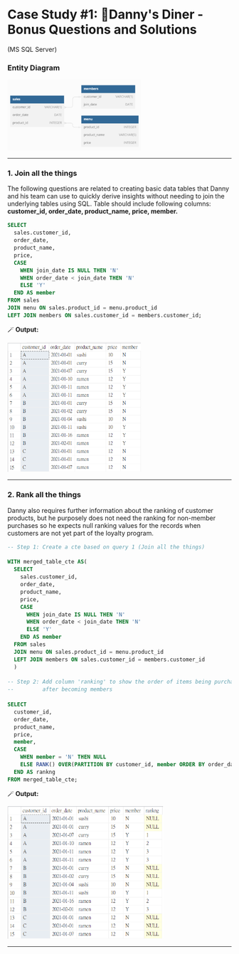 # Case Study #1: 🥢Danny's Diner - Bonus Questions and Solutions
(MS SQL Server)

### Entity Diagram

<img src="images/diagram.png" width="300">

<hr>

### 1. Join all the things
The following questions are related to creating basic data tables that Danny and his team can use to quickly derive insights without needing to join the underlying tables using SQL. Table should include following columns: **customer_id, order_date, product_name, price, member.**

```sql
SELECT
  sales.customer_id,
  order_date,
  product_name,
  price,
  CASE
    WHEN join_date IS NULL THEN 'N'
    WHEN order_date < join_date THEN 'N'
    ELSE 'Y'
  END AS member
FROM sales
JOIN menu ON sales.product_id = menu.product_id
LEFT JOIN members ON sales.customer_id = members.customer_id;
```
   🪄 **Output:**

<img src="images/c1_b1.png" width="300">

<hr>

### 2. Rank all the things
Danny also requires further information about the ranking of customer products, but he purposely does not need the ranking for non-member purchases so he expects null ranking values for the records when customers are not yet part of the loyalty program.

```sql
-- Step 1: Create a cte based on query 1 (Join all the things)

WITH merged_table_cte AS(
  SELECT
    sales.customer_id,
    order_date,
    product_name,
    price,
    CASE
      WHEN join_date IS NULL THEN 'N'
      WHEN order_date < join_date THEN 'N'
      ELSE 'Y'
    END AS member
  FROM sales
  JOIN menu ON sales.product_id = menu.product_id
  LEFT JOIN members ON sales.customer_id = members.customer_id
  )

-- Step 2: Add column 'ranking' to show the order of items being purchased by each customer 
--         after becoming members

SELECT
  customer_id,
  order_date,
  product_name,
  price,
  member,
  CASE
    WHEN member = 'N' THEN NULL
    ELSE RANK() OVER(PARTITION BY customer_id, member ORDER BY order_date)
  END AS rankng
FROM merged_table_cte;
```
   🪄 **Output:**

<img src="images/c1_b2.png" width="350">

<hr>
